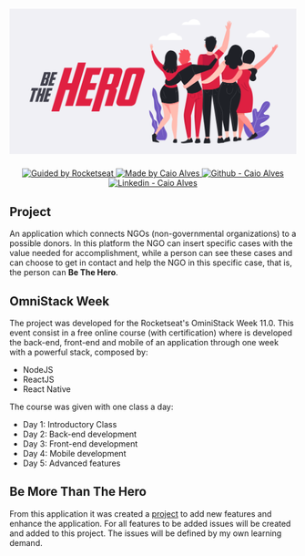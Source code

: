 <h1 align="center">
    <img alt="Be The Hero" src="./assets/Template.png" />
</h1>

<p align="center">
  <a href="https://rocketseat.com.br/" target="_blank">
    <img alt="Guided by Rocketseat" src="https://img.shields.io/badge/guided%20by-Rocketseat-purple">
  </a>
  <a href="https://github.com/caiolcalves" target="_blank">
    <img alt="Made by Caio Alves" src="https://img.shields.io/badge/made%20by-Caio_Alves-informational">
  </a>
  <a href="https://github.com/caiolcalves" target="_blank" >
    <img alt="Github - Caio Alves" src="https://img.shields.io/badge/Github--%23F8952D?style=social&logo=github">
  </a>
  <a href="https://www.linkedin.com/in/caio-ladeia-costa-alves-240337186/" target="_blank" >
    <img alt="Linkedin - Caio Alves" src="https://img.shields.io/badge/Linkedin--%23F8952D?style=social&logo=linkedin">
  </a>
</p>

## Project 

An application which connects NGOs (non-governmental organizations) to a possible donors. In this platform the NGO can insert specific cases with the value needed for accomplishment, while a person can see these cases and can choose to get in contact and help the NGO in this specific case, that is, the person can **Be The Hero**.

## OmniStack Week

The project was developed for the Rocketseat's OminiStack Week 11.0. This event consist in a free online course (with certification) where is developed the back-end, front-end and mobile of an application through one week with a powerful stack, composed by:

- NodeJS
- ReactJS
- React Native

The course was given with one class a day:

- Day 1: Introductory Class
- Day 2: Back-end development
- Day 3: Front-end development
- Day 4: Mobile development
- Day 5: Advanced features

## Be More Than The Hero

From this application it was created a [project]([https://github.com/caiolcalves/BeTheHero/projects/2](https://github.com/caiolcalves/BeTheHero/projects/2)) to add new features and enhance the application. For all features to be added issues will be created and added to this project. The issues will be defined by my own learning demand. 

